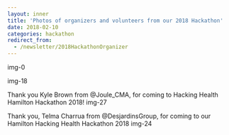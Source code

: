 ```yaml
---
layout: inner
title: 'Photos of organizers and volunteers from our 2018 Hackathon'
date: 2018-02-10
categories: hackathon
redirect_from:
  - /newsletter/2018HackathonOrganizer
---
```


img-0

img-18

Thank you Kyle Brown from @Joule_CMA, for coming to Hacking Health Hamilton Hackathon 2018! img-27

Thank you, Telma Charrua from @DesjardinsGroup, for coming to our Hamilton Hacking Health Hackathon 2018 img-24

